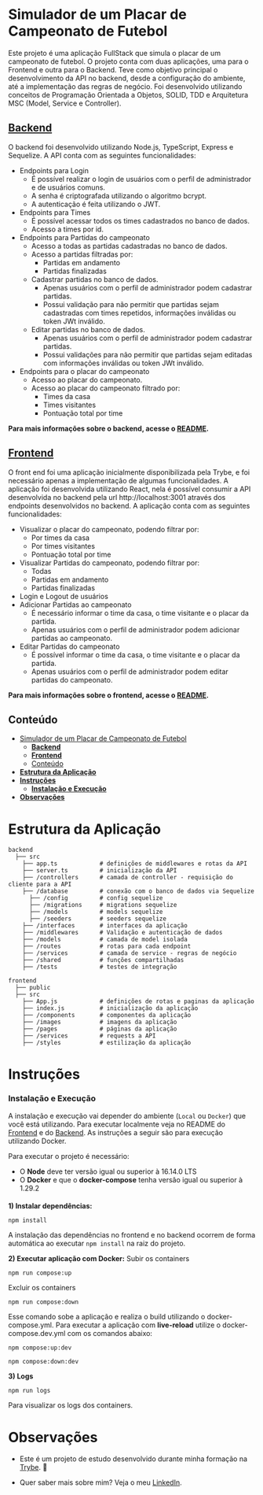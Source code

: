 # Simulador de um Placar de Campeonato de Futebol

Este projeto é uma aplicação FullStack que simula o placar de um campeonato de futebol. O projeto conta com duas aplicações, uma para o Frontend e outra para o Backend.
Teve como objetivo principal o desenvolvimento da API no backend, desde a configuração do ambiente, até a implementação das regras de negócio. Foi desenvolvido utilizando conceitos de Programação Orientada a Objetos, SOLID, TDD e Arquitetura MSC (Model, Service e Controller). 

## [**Backend**](https://github.com/vitorbss12/FullStack-App-Football-Championship-Scoreboard/tree/main/backend)
O backend foi desenvolvido utilizando Node.js, TypeScript, Express e Sequelize. A API conta com as seguintes funcionalidades:
  - Endpoints para Login
    - É possível realizar o login de usuários com o perfil de administrador e de usuários comuns.
    - A senha é criptografada utilizando o algoritmo bcrypt.
    - A autenticação é feita utilizando o JWT.
  - Endpoints para Times
    - É possível acessar todos os times cadastrados no banco de dados.
    - Acesso a times por id.
  - Endpoints para Partidas do campeonato
    - Acesso a todas as partidas cadastradas no banco de dados.
    - Acesso a partidas filtradas por:
      - Partidas em andamento
      - Partidas finalizadas
    - Cadastrar partidas no banco de dados.
      - Apenas usuários com o perfil de administrador podem cadastrar partidas.
      - Possui validação para não permitir que partidas sejam cadastradas com times repetidos, informações inválidas ou token JWt inválido.
    - Editar partidas no banco de dados.
      - Apenas usuários com o perfil de administrador podem cadastrar partidas.
      - Possui validações para não permitir que partidas sejam editadas com informações inválidas ou token JWt inválido.
  - Endpoints para o placar do campeonato
    - Acesso ao placar do campeonato.
    - Acesso ao placar do campeonato filtrado por:
      - Times da casa
      - Times visitantes
      - Pontuação total por time

**Para mais informações sobre o backend, acesse o [README](https://github.com/vitorbss12/FullStack-App-Football-Championship-Scoreboard/blob/main/backend/README.md).**

## [**Frontend**](https://github.com/vitorbss12/FullStack-App-Football-Championship-Scoreboard/tree/main/frontend)
O front end foi uma aplicação inicialmente disponibilizada pela Trybe, e foi necessário apenas a implementação de algumas funcionalidades. A aplicação foi desenvolvida utilizando React, nela é possível consumir a API desenvolvida no backend pela url http://localhost:3001 através dos endpoints desenvolvidos no backend. A aplicação conta com as seguintes funcionalidades:
  - Visualizar o placar do campeonato, podendo filtrar por:
    - Por times da casa
    - Por times visitantes
    - Pontuação total	por time
  - Visualizar Partidas do campeonato, podendo filtrar por:
    - Todas
    - Partidas em andamento
    - Partidas finalizadas
  - Login e Logout de usuários
  - Adicionar Partidas ao campeonato
    - É necessário informar o time da casa, o time visitante e o placar da partida.
    - Apenas usuários com o perfil de administrador podem adicionar partidas ao campeonato.
  - Editar Partidas do campeonato
    - É possível informar o time da casa, o time visitante e o placar da partida.
    - Apenas usuários com o perfil de administrador podem editar partidas do campeonato.
  
**Para mais informações sobre o frontend, acesse o [README](https://github.com/vitorbss12/FullStack-App-Football-Championship-Scoreboard/blob/main/frontend/README.md).**

## Conteúdo

- [Simulador de um Placar de Campeonato de Futebol](#simulador-de-um-placar-de-campeonato-de-futebol)
  - [**Backend**](#backend)
  - [**Frontend**](#frontend)
  - [Conteúdo](#conteúdo)
- [**Estrutura da Aplicação**](#estrutura-da-aplicação)
- [**Instruções**](#instruções)
    - [**Instalação e Execução**](#instalação-e-execução)
- [**Observações**](#observações)

# **Estrutura da Aplicação**
````
backend
  ├── src
    ├── app.ts            # definições de middlewares e rotas da API
    ├── server.ts         # inicialização da API
    ├── /controllers      # camada de controller - requisição do cliente para a API
    ├── /database         # conexão com o banco de dados via Sequelize
      ├── /config         # config sequelize
      ├── /migrations     # migrations sequelize
      ├── /models         # models sequelize
      ├── /seeders        # seeders sequelize
    ├── /interfaces       # interfaces da aplicação
    ├── /middlewares      # Validação e autenticação de dados
    ├── /models           # camada de model isolada
    ├── /routes           # rotas para cada endpoint
    ├── /services         # camada de service - regras de negócio
    ├── /shared           # funções compartilhadas
    ├── /tests            # testes de integração

frontend
  ├── public
  ├── src
    ├── App.js            # definições de rotas e paginas da aplicação
    ├── index.js          # inicialização da aplicação
    ├── /components       # componentes da aplicação
    ├── /images           # imagens da aplicação
    ├── /pages            # páginas da aplicação
    ├── /services         # requests a API
    ├── /styles           # estilização da aplicação
  ````

# **Instruções**

### **Instalação e Execução**

A instalação e execução vai depender do ambiente (`Local` ou `Docker`) que você está utilizando. Para executar localmente veja no README do [Frontend]() e do [Backend](). As instruções a seguir são para execução utilizando Docker.

Para executar o projeto é necessário:
  - O **Node** deve ter versão igual ou superior à 16.14.0 LTS
  - O **Docker** e que o **docker-compose** tenha versão igual ou superior à 1.29.2

####
**1) Instalar dependências:**
````
npm install
````
A instalação das dependências no frontend e no backend ocorrem de forma automática ao executar `npm install` na raiz do projeto.

**2) Executar aplicação com Docker:**
Subir os containers
````
npm run compose:up
````

Excluir os containers
````
npm run compose:down
````
Esse comando sobe a aplicação e realiza o build utilizando o docker-compose.yml.
Para executar a aplicação com **live-reload** utilize o docker-compose.dev.yml com os comandos abaixo:
````
npm compose:up:dev
````
````
npm compose:down:dev
````

**3) Logs**
````
npm run logs
````
Para visualizar os logs dos containers.

# **Observações**

- Este é um projeto de estudo desenvolvido durante minha formação na [Trybe](https://www.betrybe.com/). :rocket:

- Quer saber mais sobre mim? Veja o meu [LinkedIn](https://www.linkedin.com/in/vitorbss/).